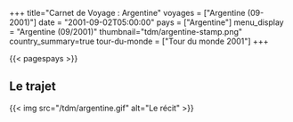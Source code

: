+++
title="Carnet de Voyage : Argentine"
voyages = ["Argentine (09-2001)"]
date = "2001-09-02T05:00:00"
pays = ["Argentine"]
menu_display = "Argentine (09/2001)"
thumbnail="tdm/argentine-stamp.png"
country_summary=true
tour-du-monde = ["Tour du monde 2001"]
+++

{{< pagespays >}}
## Le trajet
{{< img src="/tdm/argentine.gif" alt="Le récit" >}}
